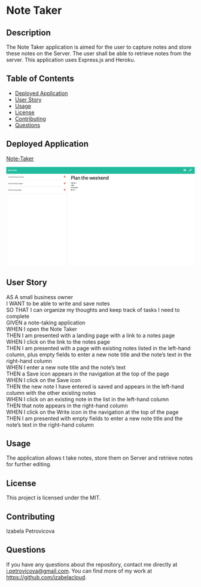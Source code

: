 # Note Taker 

## Description

The Note Taker application is aimed for the user to capture notes and store these notes on the Server. The user shall be able to retrieve notes from the server. This application uses Express.js and Heroku.

## Table of Contents

* [Deployed Application](#deployed-application)
* [User Story](#user-story)
* [Usage](#usage)
* [License](#license)
* [Contributing](#contributing)
* [Questions](#questions)


## Deployed Application 

[Note-Taker](https://izabelacloud-note-taker.herokuapp.com/)

![Image](https://github.com/izabelacloud/Note-Taker/blob/master/public/assets/images/Note%20Taker.png?raw=true)

## User Story 

AS A small business owner<br />
I WANT to be able to write and save notes<br />
SO THAT I can organize my thoughts and keep track of tasks I need to complete<br />
GIVEN a note-taking application<br />
WHEN I open the Note Taker<br />
THEN I am presented with a landing page with a link to a notes page<br />
WHEN I click on the link to the notes page<br />
THEN I am presented with a page with existing notes listed in the left-hand column, plus empty fields to enter a new note title and the note’s text in the right-hand column<br />
WHEN I enter a new note title and the note’s text<br />
THEN a Save icon appears in the navigation at the top of the page<br />
WHEN I click on the Save icon<br />
THEN the new note I have entered is saved and appears in the left-hand column with the other existing notes<br />
WHEN I click on an existing note in the list in the left-hand column<br />
THEN that note appears in the right-hand column<br />
WHEN I click on the Write icon in the navigation at the top of the page<br />
THEN I am presented with empty fields to enter a new note title and the note’s text in the right-hand column<br />


## Usage

The application allows t take notes, store them on Server and retrieve notes for further editing. 

## License

This project is licensed under the MIT.

## Contributing

Izabela Petrovicova


## Questions

If you have any questions about the repository, contact me directly at i.petrovicova@gmail.com. You can find more of my work at https://github.com/izabelacloud.


